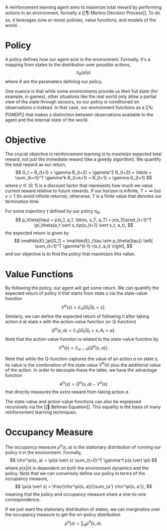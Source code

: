 A reinforcement learning agent aims to maximize total reward by performing actions in an environment, formally a [[🌎 Markov Decision Process]]. To do so, it leverages (one or more) policies, value functions, and models of the world.

# Policy
A policy defines how our agent acts in the environment. Formally, it's a mapping from states to the distribution over possible actions, 
$$
\pi_\theta(a \vert s)
$$
 where $\theta$ are the parameters defining our policy.

One nuance is that while some environments provide us their full state (for example, in games), other situations like the real world only allow a partial view of the state through sensors, so our policy is conditioned on observations $o$ instead. In that case, our environment functions as a [[🪐 POMDP]] that makes a distinction between observations available to the agent and the internal state of the world.

# Objective
The crucial objective in reinforcement learning is to maximize expected total reward, not just the immediate reward (like a greedy algorithm). We quantify the total reward as our return, 
$$
G_t = R_{t+1} + \gamma R_{t+2} + \gamma^2 R_{t+3} + \ldots = \sum_{k=0}^T \gamma^k R_{t+k+1} = R_{t+1} + \gamma G_{t+1}
$$
 where $\gamma \in [0, 1]$ is a discount factor that represents how much we value current reward relative to future rewards. If our horizon is infinite, $T = \infty$ but $\gamma < 1$ (to avoid infinite returns); otherwise, $T$ is a finite value that denotes our termination time.

For some trajectory $\tau$ defined by our policy $\pi_\theta$, 
$$
p_\theta(\tau) = p(s_1, a_1, \ldots, s_T, a_T) = p(s_1)\prod_{t=1}^T \pi_\theta(a_t \vert s_t)p(s_{t+1} \vert s_t, a_t),
$$
 the expected return is given by 
$$
\mathbb{E}_\pi[G_1] = \mathbb{E}_{\tau \sim p_\theta(\tau)} \left[ \sum_{t=1}^T \gamma^{t-1} r(s_t, a_t) \right],
$$
 and our objective is to find the policy that maximizes this value.

# Value Functions
By following the policy, our agent will get some return. We can quantify the expected return of policy $\pi$ that starts from state $s$ via the state-value function 
$$
V^\pi(s) = \mathbb{E}_\pi[G_t \vert S_t = s].
$$
 Similarly, we can define the expected return of following $\pi$ after taking action $a$ at state $s$ with the action-value function (or Q-function) 
$$
Q^\pi(s, a) = \mathbb{E}_\pi[G_t \vert S_t = s, A_t = a].
$$
 Note that the action-value function is related to the state-value function by 
$$
V^\pi(s) = \mathbb{E}_{a \sim \pi}[Q^\pi(s, a)].
$$


Note that while the Q-function captures the value of an action $a$ on state $s$, its value is the combination of the state value $V^\pi(s)$ plus the additional value of the action. In order to decouple these the latter, we have the advantage function 
$$
A^\pi(s) = Q^\pi(s, a) - V^\pi(s)
$$
 that directly measures the *extra* reward from taking action $a$.

The state-value and action-value functions can also be expressed recursively via the [[🔔 Bellman Equation]]. This equality is the basis of many reinforcement learning techniques.

# Occupancy Measure
The occupancy measure $\rho^\pi(s, a)$ is the stationary distribution of running our policy $\pi$ in the environment. Formally, 
$$
\rho^\pi(s, a) = \pi(a \vert s) \sum_{t=0}^T \gamma^t p(s \vert \pi)
$$
 where $p(s \vert \pi)$ is dependent on both the environment dynamics and the policy. Note that we can conversely define our policy in terms of the occupancy measure, 
$$
\pi(a \vert s) = \frac{\rho^\pi(s, a)}{\sum_{a'} \rho^\pi(s, a')},
$$
 meaning that the policy and occupancy measure share a one-to-one correspondence.

If we just want the stationary distribution of states, we can marginalize over the occupancy measure to get the on-policy distribution 
$$
\rho^\pi(s) = \sum_a \rho^\pi(s, a).
$$

